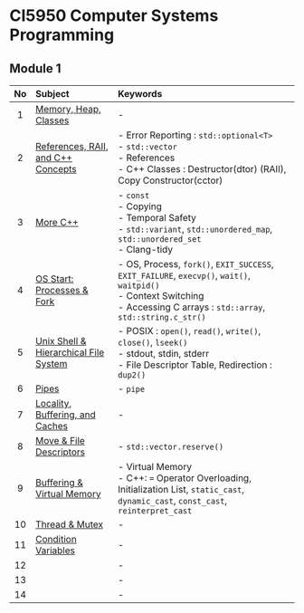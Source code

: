 # CI5950 Computer Systems Programming

## Module 1
|No|Subject|Keywords|
|:-:|:-|:-|
| 1|[Memory, Heap, Classes](notes/01.md)|- |
| 2|[References, RAII, and C++ Concepts](notes/02.md)|- Error Reporting : `std::optional<T>` <br>- `std::vector` <br> - References <br> - C++ Classes : Destructor(dtor) (RAII), Copy Constructor(cctor)|
| 3|[More C++](notes/03.md)|- `const` <br> - Copying <br> - Temporal Safety <br> - `std::variant`, `std::unordered_map`, `std::unordered_set` <br> - Clang-tidy|
| 4|[OS Start: Processes & Fork](notes/04.md)|- OS, Process, `fork()`, `EXIT_SUCCESS`, `EXIT_FAILURE`, `execvp()`, `wait()`, `waitpid()` <br> - Context Switching <br> - Accessing C arrays : `std::array`, `std::string.c_str()` |
| 5|[Unix Shell & Hierarchical File System](notes/05.md)|- POSIX : `open()`, `read()`, `write()`, `close()`, `lseek()` <br> - stdout, stdin, stderr <br> - File Descriptor Table, Redirection : `dup2()`|
| 6|[Pipes](notes/06.md)|- `pipe`|
| 7|[Locality, Buffering, and Caches](notes/07.md)|- |
| 8|[Move & File Descriptors](./notes/08.md)|- `std::vector.reserve()`|
| 9|[Buffering & Virtual Memory](./notes/09.md)|- Virtual Memory <br> - C++: `=` Operator Overloading, Initialization List, `static_cast`, `dynamic_cast`, `const_cast`, `reinterpret_cast`|
|10|[Thread & Mutex](./notes/10.md)|- |
|11|[Condition Variables](./notes/11.md)|- |
|12|[]()|- |
|13|[]()|- |
|14|[]()|- |


